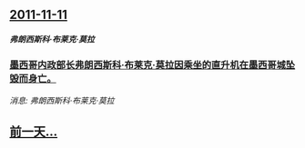 ## [2011-11-11](/news/2011/11/11/index.md)

##### 弗朗西斯科·布莱克·莫拉
### [墨西哥内政部长弗朗西斯科·布莱克·莫拉因乘坐的直升机在墨西哥城坠毁而身亡。](/news/2011/11/11/墨西哥内政部长弗朗西斯科-布莱克-莫拉因乘坐的直升机在墨西哥城坠毁而身亡.md)
_消息: 弗朗西斯科·布莱克·莫拉_

## [前一天...](/news/2011/11/10/index.md)


